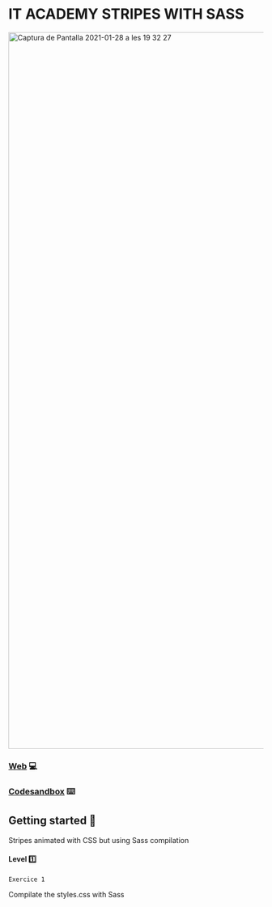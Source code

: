 # IT ACADEMY STRIPES WITH SASS


<img width="1416" alt="Captura de Pantalla 2021-01-28 a les 19 32 27" src="https://user-images.githubusercontent.com/48102806/106182762-986e6c80-619f-11eb-8e54-71f22cf8c88e.png">

### [Web](https://xxivetteexx.github.io/IT_ACADEMY_Stripes_with_Sass/) 💻
### [Codesandbox](https://codesandbox.io/s/competent-sammet-s0tbk) ⌨️


## Getting started 🚀
Stripes animated with CSS but using Sass compilation

#### Level :one:

```Exercice 1```

Compilate the styles.css with Sass
